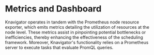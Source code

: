 # Metrics and Dashboard

Knavigator operates in tandem with the Prometheus node resource exporter, which emits metrics detailing the utilization of resources at the node level. These metrics assist in pinpointing potential bottlenecks or inefficiencies, thereby enhancing the effectiveness of the scheduling framework.
Moreover, Knavigator's functionality relies on a Prometheus server  to execute tasks that evaluate PromQL queries.
